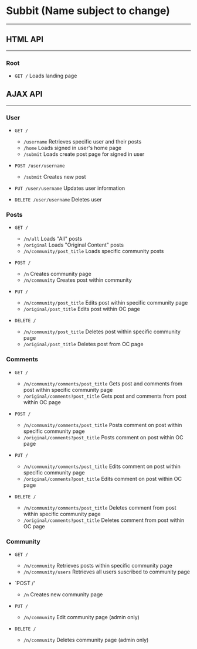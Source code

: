 # Subbit (Name subject to change)

---

## HTML API

---

### Root

  * `GET /` Loads landing page
    
 ## AJAX API

---

### User
  * `GET /`
    * `/username` Retrieves specific user and their posts
    * `/home` Loads signed in user's home page
    * `/submit` Loads create post page for signed in user
    
  * `POST /user/username`
    * `/submit` Creates new post
    
  * `PUT /user/username` Updates user information

  * `DELETE /user/username` Deletes user
    
 ### Posts

  * `GET /`

    * `/n/all` Loads "All" posts
    * `/original` Loads "Original Content" posts
    * `/n/community/post_title` Loads specific community posts

  * `POST /`

    * `/n` Creates community page
    * `/n/community` Creates post within community 
    
  * `PUT /`
  
    * `/n/community/post_title` Edits post within specific community page
    * `/original/post_title` Edits post within OC page
    
  * `DELETE /`
  
    * `/n/community/post_title` Deletes post within specific community page
    * `/original/post_title` Deletes post from OC page
    
 ### Comments

  * `GET /`

    * `/n/community/comments/post_title` Gets post and comments from post within specific community page
    * `/original/comments?post_title` Gets post and comments from post within OC page

  * `POST /`

    * `/n/community/comments/post_title` Posts comment on post within specific community page
    * `/original/comments?post_title` Posts comment on post within OC page 
    
  * `PUT /`
    * `/n/community/comments/post_title` Edits comment on post within specific community page
    * `/original/comments?post_title` Edits comment on post within OC page 
    
  * `DELETE /`
    * `/n/community/comments/post_title` Deletes comment from post within specific community page
    * `/original/comments?post_title` Deletes comment from post within OC page
     
### Community

* `GET /`
  * `/n/community` Retrieves posts within specific community page
  * `/n/community/users` Retrieves all users suscribed to community page
   
* `POST /'
  * `/n` Creates new community page
   
* `PUT /`
  * `/n/community` Edit community page (admin only)
   
* `DELETE /`
  * `/n/community` Deletes community page (admin only)
